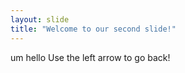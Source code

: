 ```yaml
---
layout: slide
title: "Welcome to our second slide!"
---
```

um hello
Use the left arrow to go back!
